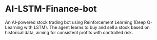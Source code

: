 # AI-LSTM-Finance-bot
An AI-powered stock trading bot using Reinforcement Learning (Deep Q-Learning with LSTM). The agent learns to buy and sell a stock based on historical data, aiming for consistent profits with controlled risk. 
